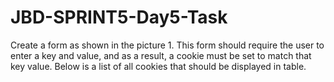 # JBD-SPRINT5-Day5-Task

Create a form as shown in the picture 1. This form should require the user to enter a key and value, and as a result, a cookie must be set to match that key value. Below is a list of all cookies that should be displayed in table.
